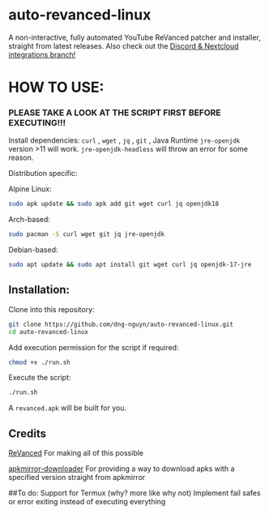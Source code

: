 # auto-revanced-linux
A non-interactive, fully automated YouTube ReVanced patcher and installer, straight from latest releases.
Also check out the [Discord & Nextcloud integrations branch!](https://github.com/dng-nguyn/auto-revanced-linux/tree/nextcloud_discord_auto)
# HOW TO USE:
### PLEASE TAKE A LOOK AT THE SCRIPT FIRST BEFORE EXECUTING!!!
Install dependencies: `curl` , `wget` , `jq` , `git` , Java Runtime `jre-openjdk` version >11 will work. `jre-openjdk-headless` will throw an error for some reason.

Distribution specific:

Alpine Linux: 
```sh
sudo apk update && sudo apk add git wget curl jq openjdk18
```
Arch-based:
```sh
sudo pacman -S curl wget git jq jre-openjdk
```
Debian-based:
```sh
sudo apt update && sudo apt install git wget curl jq openjdk-17-jre
```
## Installation:

Clone into this repository:
```sh
git clone https://github.com/dng-nguyn/auto-revanced-linux.git
cd auto-revanced-linux
```
Add execution permission for the script if required:
```sh
chmod +x ./run.sh
```
Execute the script:
```sh
./run.sh
```
A `revanced.apk` will be built for you.
## Credits
[ReVanced](https://github.com/revanced) For making all of this possible

[apkmirror-downloader](https://github.com/tanishqmanuja/apkmirror-downloader) For providing a way to download apks with a specified version straight from apkmirror

##To do:
Support for Termux (why? more like why not)
Implement fail safes or error exiting instead of executing everything
